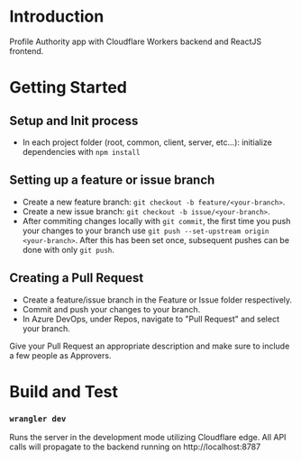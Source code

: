 # Introduction

Profile Authority app with Cloudflare Workers backend and ReactJS frontend.

# Getting Started

## Setup and Init process

- In each project folder (root, common, client, server, etc...): initialize dependencies with `npm install`

## Setting up a feature or issue branch

- Create a new feature branch: `git checkout -b feature/<your-branch>`.
- Create a new issue branch: `git checkout -b issue/<your-branch>`.
- After commiting changes locally with `git commit`, the first time you push your changes to your branch use `git push --set-upstream origin <your-branch>`. After this has been set once, subsequent pushes can be done with only `git push`.

## Creating a Pull Request

- Create a feature/issue branch in the Feature or Issue folder respectively.
- Commit and push your changes to your branch.
- In Azure DevOps, under Repos, navigate to "Pull Request" and select your branch.

Give your Pull Request an appropriate description and make sure to include a few people as Approvers.

# Build and Test

### `wrangler dev`

Runs the server in the development mode utilizing Cloudflare edge. All API calls will propagate to the backend running on http://localhost:8787
